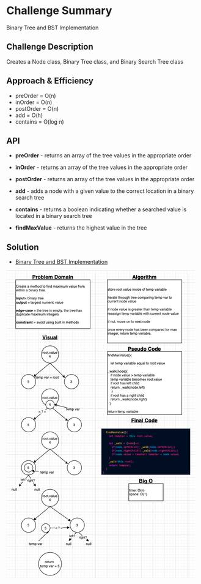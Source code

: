 # Challenge Summary

Binary Tree and BST Implementation

## Challenge Description

Creates a Node class, Binary Tree class, and Binary Search Tree class

## Approach & Efficiency

- preOrder = O(n)
- inOrder = O(n)
- postOrder = O(n)
- add = O(h)
- contains = O(log n)

## API

- **preOrder** - returns an array of the tree values in the appropriate order

- **inOrder** - returns an array of the tree values in the appropriate order

- **postOrder** - returns an array of the tree values in the appropriate order

- **add** - adds a node with a given value to the correct location in a binary search tree

- **contains** - returns a boolean indicating whether a searched value is located in a binary search tree

- **findMaxValue** - returns the highest value in the tree

## Solution

- [Binary Tree and BST Implementation](tree.js) 

![Whiteboard](assets/cc16.png)
